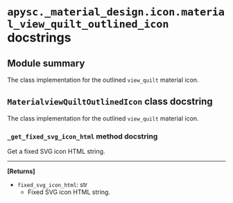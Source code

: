 # `apysc._material_design.icon.material_view_quilt_outlined_icon` docstrings

## Module summary

The class implementation for the outlined `view_quilt` material icon.

## `MaterialviewQuiltOutlinedIcon` class docstring

The class implementation for the outlined `view_quilt` material icon.

### `_get_fixed_svg_icon_html` method docstring

Get a fixed SVG icon HTML string.<hr>

**[Returns]**

- `fixed_svg_icon_html`: str
  - Fixed SVG icon HTML string.